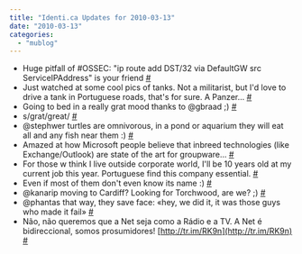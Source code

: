 ```yaml
---
title: "Identi.ca Updates for 2010-03-13"
date: "2010-03-13"
categories: 
  - "mublog"
---
```


- Huge pitfall of #OSSEC: "ip route add DST/32 via DefaultGW src ServiceIPAddress" is your friend [#](http://identi.ca/notice/24563445)
- Just watched at some cool pics of tanks. Not a militarist, but I'd love to drive a tank in Portuguese roads, that's for sure. A Panzer... [#](http://identi.ca/notice/24565105)
- Going to bed in a really grat mood thanks to @gbraad ;) [#](http://identi.ca/notice/24565259)
- s/grat/great/ [#](http://identi.ca/notice/24565272)
- @stephwer turtles are omnivorous, in a pond or aquarium they will eat all and any fish near them :) [#](http://identi.ca/notice/24603767)
- Amazed at how Microsoft people believe that inbreed technologies (like Exchange/Outlook) are state of the art for groupware... [#](http://identi.ca/notice/24613260)
- For those w think I live outside corporate world, I'll be 10 years old at my current job this year. Portuguese find this company essential. [#](http://identi.ca/notice/24614249)
- Even if most of them don't even know its name :) [#](http://identi.ca/notice/24614279)
- @kanarip moving to Cardiff? Looking for Torchwood, are we? ;) [#](http://identi.ca/notice/24615964)
- @phantas that way, they save face: «hey, we did it, it was those guys who made it fail» [#](http://identi.ca/notice/24654922)
- Não, não queremos que a Net seja como a Rádio e a TV. A Net é bidireccional, somos prosumidores! [http://tr.im/RK9n](http://tr.im/RK9n) [#](http://identi.ca/notice/24655946)
